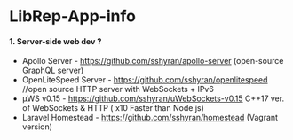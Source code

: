 # LibRep-App-info

#### 1. Server-side web dev ? 

* Apollo Server - https://github.com/sshyran/apollo-server (open-source GraphQL server) 
* OpenLiteSpeed Server - https://github.com/sshyran/openlitespeed   //open source HTTP server with WebSockets + IPv6
* µWS v0.15 - https://github.com/sshyran/uWebSockets-v0.15  C++17 ver. of WebSockets & HTTP ( x10 Faster than Node.js)
* Laravel Homestead - https://github.com/sshyran/homestead (Vagrant version) 



 
